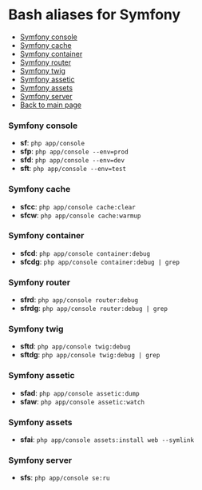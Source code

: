 # Bash aliases for Symfony #

- [Symfony console](#symfony-console)
- [Symfony cache](#symfony-cache)
- [Symfony container](#symfony-container)
- [Symfony router](#symfony-router)
- [Symfony twig](#symfony-twig)
- [Symfony assetic](#symfony-assetic)
- [Symfony assets](#symfony-assets)
- [Symfony server](#symfony-server)
- [Back to main page](../../README.md)

### Symfony console ###
- **sf**: `php app/console`
- **sfp**: `php app/console --env=prod`
- **sfd**: `php app/console --env=dev`
- **sft**: `php app/console --env=test`

### Symfony cache ###
- **sfcc**: `php app/console cache:clear`
- **sfcw**: `php app/console cache:warmup`

### Symfony container ###
- **sfcd**: `php app/console container:debug`
- **sfcdg**: `php app/console container:debug | grep`

### Symfony router ###
- **sfrd**: `php app/console router:debug`
- **sfrdg**: `php app/console router:debug | grep`

### Symfony twig ###
- **sftd**: `php app/console twig:debug`
- **sftdg**: `php app/console twig:debug | grep`

### Symfony assetic ###
- **sfad**: `php app/console assetic:dump`
- **sfaw**: `php app/console assetic:watch`

### Symfony assets ###
- **sfai**: `php app/console assets:install web --symlink`

### Symfony server ###
- **sfs**: `php app/console se:ru`
